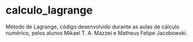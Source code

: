 # calculo_lagrange
Método de Lagrange, código desenvolvido durante as aulas de cálculo numérico, pelos alunos Mikael T. A. Mazzei e Matheus Felipe Jacobowski.
